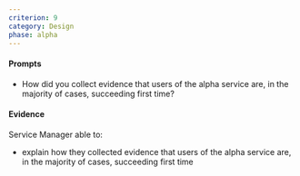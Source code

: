 ```yaml
---
criterion: 9
category: Design
phase: alpha
---
```


#### Prompts

* How did you collect evidence that users of the alpha service are, in the majority of cases, succeeding first time?

#### Evidence

Service Manager able to:

- explain how they collected evidence that users of the alpha service are, in the majority of cases, succeeding first time

